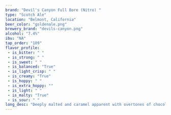 ```yaml
---
brand: "Devil's Canyon Full Bore (Nitro) "
type: "Scotch Ale"
location: "Belmont, California"
beer_color: "goldenale.png"
brewery_brand: "devils-canyon.png"
alcohol: "7.4%"
ibu: "NA"
tap_order: "109"
flavor_profile:
 - is_bitter: " "
 - is_strong: " "
 - is_sweet: " "
 - is_balanced: "True"
 - is_light_crisp: " "
 - is_creamy: "True"
 - is_hoppy: " "
 - is_extra_hoppy: ""
 - is_light: " "
 - is_malty: "True"
 - is_sour: " "
long_desc: "Deeply malted and caramel apparent with overtones of chocolate and a mild, smoky flavor. A complex beer that is light on the palette and easy drinking."
---
```

